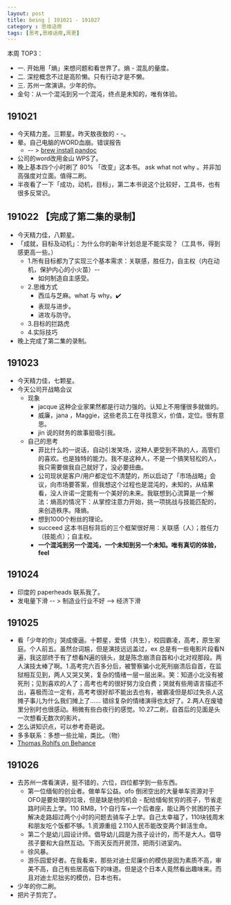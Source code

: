 ```yaml
---
layout: post
title: being | 191021 - 191027
category : 思维话痨
tags: [思考,思维话痨,周更]
---
```

本周 TOP3：
- 一. 开始用「熵」来想问题和看世界了。熵 - 混乱的量度。
- 二. 深挖概念不过是高阶懒。只有行动才是不懒。
- 三. 苏州一席演讲。少年的你。
- 金句：从一个混沌到另一个混沌，终点是未知的，唯有体验。

## 191021
  - 今天精力差。三颗星。昨天敖夜敖的 - -。
  - 晕。自己电脑的WORD血崩。错误报告
    - -- > [brew install pandoc](https://www.pandoc.org/installing.html#macos)
  - 公司的word改用金山 WPS了。
  - 晚上基本四个小时刷了 80% 「改变」这本书。 ask what not why 。并非加高强度对立面。值得二刷。 
  - 半夜看了一下「成功，动机，目标」，第二本书说这个比较好，工具书，也有很多反常识。
  
##  191022 【完成了第二集的录制】
  - 今天精力佳，八颗星。
  - 「成就，目标及动机」：为什么你的新年计划总是不能实现？（工具书，得到感更高一些。）
    - 1.所有目标都为了实现三个基本需求：关联感，胜任力，自主权（内在动机，保护内心的小火苗）-- 
      - 如何制造自主感受。
    - 2.思维方式
      - 西瓜与芝麻。what 与 why。✔️
      - 表现与进步。
      - 进攻与防守。
    - 3.目标的拦路虎
    - 4.实际技巧
  - 晚上完成了第二集的录制。
  
##  191023
  - 今天精力佳，七颗星。
  - 今天公司开战略会议 
    - 现象
      - jacque 这种企业家果然都是行动力强的。认知上不用懂很多就做的。
      - 威廉，jana ，Maggie，这些老员工在寻找意义，价值，定位。很有意思。
      - jin 说的财务的故事挺吸引我。
    - 自己的思考
      - 菲比什么的一说话，自动引发笑场，这种人更受到不熟的人，高管们的喜欢。也是独特的能力。我不是这种人，不是一个搞笑轻松的人，我只需要做我自己就好了，没必要扭曲。
      - 公司现状是客户/用户都定位不清楚的，所以启动了「市场战略」会议，向市场要答案，但我想这个过程也是混沌的，未知的，从结果看，没人许诺一定能有一个美好的未来。我联想到心流算是一个解法：熵高的情况下：从掌控注意力开始，挑一项挑战与技能匹配的，来创造秩序。降熵。
      - 想到1000个粉丝的理论。
      - succeed 这本书目标背后的三个框架很好用：关联感（人）；胜任力（技能点）；自主权。
      - **一个混沌到另一个混沌，一个未知到另一个未知。唯有真切的体验，feel** 
      
##  191024
  - 印度的 paperheads 联系我了。
  - 发电量下滑 -- > 制造业行业不好 --> 经济下滑
  
##  191025
  - 看「少年的你」哭成傻逼。十颗星，爱情（共生），校园霸凌，高考，原生家庭。个人前五。虽然台词尴，但是演技远远盖过，ex 总是有一些电影片段看N遍，我这部终于有了想看N遍的镜头，就是陈念崩溃自首和小北对视那段。两人演技太棒了啊。1.高考完六百多分后，被警察骗小北死刑崩溃后自首，在监狱相互见到，两人又哭又笑，复杂的情绪一层一层出来。笑：知道小北没有被死刑；见到喜欢的人了；高考也考的很好努力没白费；哭就有些用语言描述不出，喜极而泣一定有，高考考很好却不能出去也有，被霸凌但是却过失杀人这摊子事儿为什么我们摊上了...... 错综复杂的情绪演得也太好了。2.两人在废墟里分别时也很感动。稍微有些白夜行的感觉。10.27二刷，自首后的见面是头一次想看无数次的影片。
  - 怎么讲知识点，可以参考奇葩说。
  - 多多联系：多想一些比喻，类比。（物）
  - [Thomas Rohlfs on Behance](https://www.behance.net/thomasrohlfs)
  
##  191026
  - 去苏州一席看演讲，挺不错的，六位，四位都学到一些东西。
    - 第一位缅甸的创业者。做单车公益。ofo 倒闭空出的大量单车资源对于OFO是要处理的垃圾，但是缺是他的机会 - 配给缅甸贫穷的孩子，节省走路时间去上学。110 RMB，1个自行车+一个后者座，能让两个贫困的孩子解决走路超过两个小时的问题去骑车子上学。自己太幸福了，110块钱周末和朋友吃个饭都不够。1.资源重组 2.110人民币能改变两个鲜活生命。
    - 第二个是幼儿园设计师。倡导幼儿园是为孩子设计的，而不是大人。倡导孩子要和大自然互动。下雨天反而开房顶，把雨引进室内。
    - 徐风暴。
    - 游乐园爱好者。在我看来，那些对迪士尼廉价的模仿是因为素质不高，审美不高，自己有些居高临下的味道。但是这个日本人竟然看出趣味来。而且对迪士尼拙劣的模仿，日本也有。
  - 少年的你二刷。
  - 把片子剪完了。
